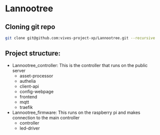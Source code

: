 # Lannootree

## Cloning git repo

```bash
git clone git@github.com:vives-project-xp/Lannootree.git --recursive
```

## Project structure:

- Lannootree_controller:
This is the controller that runs on the public server
    - asset-processor
    - authelia
    - client-api
    - config-webpage
    - frontend
    - mqtt
    - traefik
- Lannootree_firmware:
This runs on the raspberry pi and makes connection to the main controller
    - controller
    - led-driver